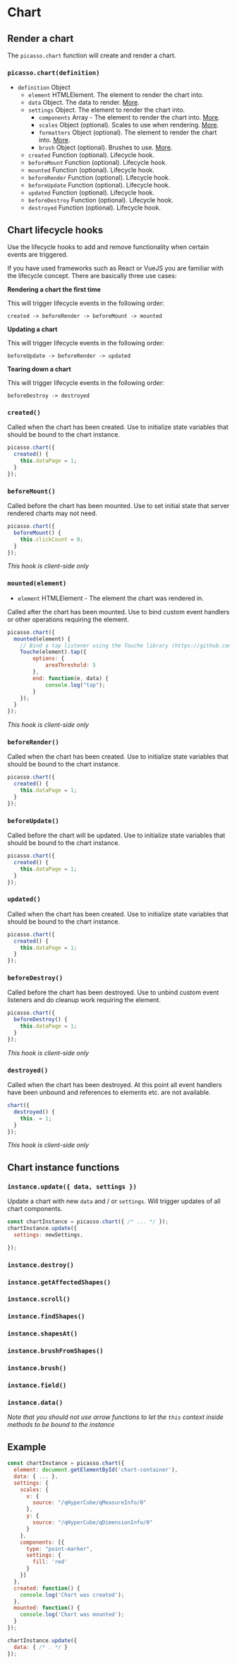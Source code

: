 # Chart

## Render a chart

The `picasso.chart` function will create and render a chart.

### `picasso.chart(definition)`

* `definition` Object
  * `element` HTMLElement. The element to render the chart into.
  * `data` Object. The data to render. [More](./data.md).
  * `settings` Object. The element to render the chart into.
    * `components` Array - The element to render the chart into. [More](./component.md).
    * `scales` Object (optional). Scales to use when rendering. [More](./scales.md).
    * `formatters` Object (optional). The element to render the chart into. [More](./formatters.md).
    * `brush` Object (optional). Brushes to use. [More](./brush.md).
  * `created` Function (optional). Lifecycle hook.
  * `beforeMount` Function (optional). Lifecycle hook.
  * `mounted` Function (optional). Lifecycle hook.
  * `beforeRender` Function (optional). Lifecycle hook.
  * `beforeUpdate` Function (optional). Lifecycle hook.
  * `updated` Function (optional). Lifecycle hook.
  * `beforeDestroy` Function (optional). Lifecycle hook.
  * `destroyed` Function (optional). Lifecycle hook.


## Chart lifecycle hooks

Use the lifecycle hooks to add and remove functionality when certain events are triggered.

If you have used frameworks such as React or VueJS you are familiar with the lifecycle concept. There are basically three use cases:

__Rendering a chart the first time__

This will trigger lifecycle events in the following order:

`created -> beforeRender -> beforeMount -> mounted`

__Updating a chart__

This will trigger lifecycle events in the following order:

`beforeUpdate -> beforeRender -> updated`

__Tearing down a chart__

This will trigger lifecycle events in the following order:

`beforeDestroy -> destroyed`


### `created()`

Called when the chart has been created. Use to initialize state variables that should be bound to the chart instance.

```js
picasso.chart({
  created() {
    this.dataPage = 1;
  }
});
```


### `beforeMount()`

Called before the chart has been mounted. Use to set initial state that server rendered charts may not need.

```js
picasso.chart({
  beforeMount() {
    this.clickCount = 0;
  }
});
```

_This hook is client-side only_


### `mounted(element)`

* `element` HTMLElement - The element the chart was rendered in.

Called after the chart has been mounted. Use to bind custom event handlers or other operations requiring the element.

```js
picasso.chart({
  mounted(element) {
    // Bind a tap listener using the Touche library (https://github.com/stoffeastrom/touche)
    Touche(element).tap({
        options: {
            areaThreshold: 5
        },
        end: function(e, data) {
            console.log("tap");
        }
    });
  }
});
```

_This hook is client-side only_


### `beforeRender()`

Called when the chart has been created. Use to initialize state variables that should be bound to the chart instance.

```js
picasso.chart({
  created() {
    this.dataPage = 1;
  }
});
```


### `beforeUpdate()`

Called before the chart will be updated. Use to initialize state variables that should be bound to the chart instance.

```js
picasso.chart({
  created() {
    this.dataPage = 1;
  }
});
```


### `updated()`

Called when the chart has been created. Use to initialize state variables that should be bound to the chart instance.

```js
picasso.chart({
  created() {
    this.dataPage = 1;
  }
});
```


### `beforeDestroy()`

Called before the chart has been destroyed. Use to unbind custom event listeners and do cleanup work requiring the element.

```js
picasso.chart({
  beforeDestroy() {
    this.dataPage = 1;
  }
});
```

_This hook is client-side only_


### `destroyed()`

Called when the chart has been destroyed. At this point all event handlers have been unbound and references to elements etc. are not available.

```js
chart({
  destroyed() {
    this. = 1;
  }
});
```

_This hook is client-side only_


## Chart instance functions

### `instance.update({ data, settings })`

Update a chart with new `data` and / or `settings`. Will trigger updates of all chart components.

```js
const chartInstance = picasso.chart({ /* ... */ });
chartInstance.update({
  settings: newSettings,

});
```

### `instance.destroy()`


### `instance.getAffectedShapes()`


### `instance.scroll()`


### `instance.findShapes()`


### `instance.shapesAt()`


### `instance.brushFromShapes()`


### `instance.brush()`


### `instance.field()`


### `instance.data()`


_Note that you should not use arrow functions to let the `this` context inside methods to be bound to the instance_

## Example

```js
const chartInstance = picasso.chart({
  element: document.getElementById('chart-container'),
  data: { ... },
  settings: {
    scales: {
      x: {
        source: "/qHyperCube/qMeasureInfo/0"
      },
      y: {
        source: "/qHyperCube/qDimensionInfo/0"
      }
    },
    components: [{
      type: "point-marker",
      settings: {
        fill: 'red'
      }
    }]
  },
  created: function() {
    console.log('Chart was created');
  },
  mounted: function() {
    console.log('Chart was mounted');
  }
});

chartInstance.update({
  data: { /* . */ }
});
```
